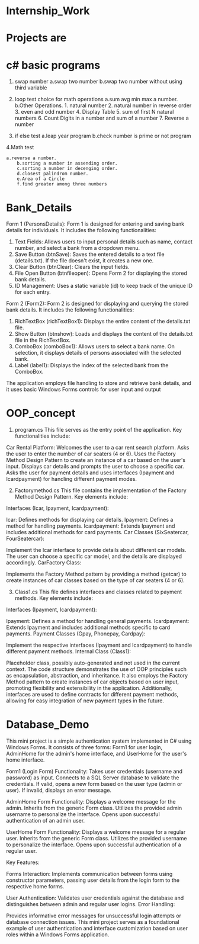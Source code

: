 # Internship_Work


# Projects are


# c# basic programs

1. swap number
	a.swap two number
	b.swap two number without using third variable

2. loop test
	choice for math operations
        a.sum avg min max a number.
        b.Other Operations.
		1. natural number
                2. natural number in reverse order
                3. even and odd number
                4. Display Table
                5. sum of first N natural numbers
                6. Count Digits in a number and sum of a number
                7. Reverse a number
   
3. if else test
	a.leap year program
	b.check number is prime or not program

<!-- 4.array test .....

  a.print array element
   -->     
4.Math test
	
	a.reverse a number.
        b.sorting a number in assending order.
        c.sorting a number in decenging order.
        d.closest palindrom number. 
        e.Area of a Circle
        f.find greater among three numbers



# Bank_Details

Form 1 (PersonsDetails):
Form 1 is designed for entering and saving bank details for individuals. It includes the following functionalities:

1. Text Fields: Allows users to input personal details such as name, contact number, and select a bank from a dropdown menu.
2. Save Button (btnSave): Saves the entered details to a text file (details.txt). If the file doesn't exist, it creates a new one.
3. Clear Button (btnClear): Clears the input fields.
4. File Open Button (btnfileopen): Opens Form 2 for displaying the stored bank details.
5. ID Management: Uses a static variable (id) to keep track of the unique ID for each entry.

Form 2 (Form2):
Form 2 is designed for displaying and querying the stored bank details. It includes the following functionalities:

1. RichTextBox (richTextBox1): Displays the entire content of the details.txt file.
2. Show Button (btnshow): Loads and displays the content of the details.txt file in the RichTextBox.
3. ComboBox (comboBox1): Allows users to select a bank name. On selection, it displays details of persons associated with the selected bank.
4. Label (label1): Displays the index of the selected bank from the ComboBox.

The application employs file handling to store and retrieve bank details, and it uses basic Windows Forms controls for user input and output

# OOP_concept


1. program.cs
This file serves as the entry point of the application. Key functionalities include:

Car Rental Platform:
Welcomes the user to a car rent search platform.
Asks the user to enter the number of car seaters (4 or 6).
Uses the Factory Method Design Pattern to create an instance of a car based on the user's input.
Displays car details and prompts the user to choose a specific car.
Asks the user for payment details and uses interfaces (Ipayment and Icardpayment) for handling different payment modes.

2. Factorymethod.cs
This file contains the implementation of the Factory Method Design Pattern. Key elements include:

Interfaces (Icar, Ipayment, Icardpayment):

Icar: Defines methods for displaying car details.
Ipayment: Defines a method for handling payments.
Icardpayment: Extends Ipayment and includes additional methods for card payments.
Car Classes (SixSeatercar, FourSeatercar):

Implement the Icar interface to provide details about different car models.
The user can choose a specific car model, and the details are displayed accordingly.
CarFactory Class:

Implements the Factory Method pattern by providing a method (getcar) to create instances of car classes based on the type of car seaters (4 or 6).

3. Class1.cs
This file defines interfaces and classes related to payment methods. Key elements include:

Interfaces (Ipayment, Icardpayment):

Ipayment: Defines a method for handling general payments.
Icardpayment: Extends Ipayment and includes additional methods specific to card payments.
Payment Classes (Gpay, Phonepay, Cardpay):

Implement the respective interfaces (Ipayment and Icardpayment) to handle different payment methods.
Internal Class (Class1):

Placeholder class, possibly auto-generated and not used in the current context.
The code structure demonstrates the use of OOP principles such as encapsulation, abstraction, and inheritance. It also employs the Factory Method pattern to create instances of car objects based on user input, promoting flexibility and extensibility in the application. Additionally, interfaces are used to define contracts for different payment methods, allowing for easy integration of new payment types in the future.



# Database_Demo

This mini project is a simple authentication system implemented in C# using Windows Forms. It consists of three forms: Form1 for user login, AdminHome for the admin's home interface, and UserHome for the user's home interface.

Form1 (Login Form)
Functionality:
Takes user credentials (username and password) as input.
Connects to a SQL Server database to validate the credentials.
If valid, opens a new form based on the user type (admin or user).
If invalid, displays an error message.

AdminHome Form
Functionality:
Displays a welcome message for the admin.
Inherits from the generic Form class.
Utilizes the provided admin username to personalize the interface.
Opens upon successful authentication of an admin user.

UserHome Form
Functionality:
Displays a welcome message for a regular user.
Inherits from the generic Form class.
Utilizes the provided username to personalize the interface.
Opens upon successful authentication of a regular user.

Key Features:

Forms Interaction:
Implements communication between forms using constructor parameters, passing user details from the login form to the respective home forms.

User Authentication:
Validates user credentials against the database and distinguishes between admin and regular user logins.
Error Handling:

Provides informative error messages for unsuccessful login attempts or database connection issues.
This mini project serves as a foundational example of user authentication and interface customization based on user roles within a Windows Forms application. 
